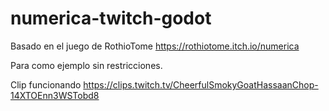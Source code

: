 # numerica-twitch-godot

Basado en el juego de RothioTome
https://rothiotome.itch.io/numerica

Para como ejemplo sin restricciones.

Clip funcionando
https://clips.twitch.tv/CheerfulSmokyGoatHassaanChop-14XTOEnn3WSTobd8
